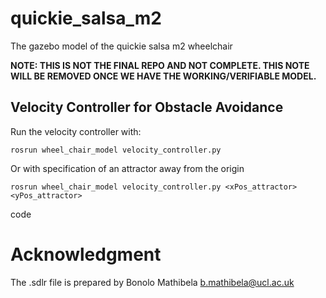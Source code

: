 # quickie_salsa_m2
The gazebo model of the quickie salsa m2 wheelchair

**NOTE: THIS IS NOT THE FINAL REPO AND NOT COMPLETE. THIS NOTE WILL BE REMOVED ONCE WE HAVE THE WORKING/VERIFIABLE MODEL.**

## Velocity Controller for Obstacle Avoidance
Run the velocity controller with: 
```
rosrun wheel_chair_model velocity_controller.py
```
Or with specification of an attractor away from the origin
```
rosrun wheel_chair_model velocity_controller.py <xPos_attractor> <yPos_attractor>
```

code
# Acknowledgment
The .sdlr file is prepared by Bonolo Mathibela <b.mathibela@ucl.ac.uk> 

